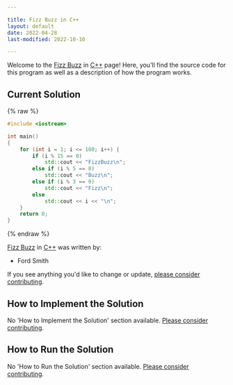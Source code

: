 ```yaml
---

title: Fizz Buzz in C++
layout: default
date: 2022-04-28
last-modified: 2022-10-10

---
```


Welcome to the [Fizz Buzz](https://sampleprograms.io/projects/fizz-buzz) in [C++](https://sampleprograms.io/languages/c-plus-plus) page! Here, you'll find the source code for this program as well as a description of how the program works.

## Current Solution

{% raw %}

```c++
#include <iostream>

int main()
{
    for (int i = 1; i <= 100; i++) {
        if (i % 15 == 0)
            std::cout << "FizzBuzz\n";
        else if (i % 5 == 0)
            std::cout << "Buzz\n";
        else if (i % 3 == 0)
            std::cout << "Fizz\n";
        else
            std::cout << i << "\n";
    }
    return 0;
}
```

{% endraw %}

[Fizz Buzz](https://sampleprograms.io/projects/fizz-buzz) in [C++](https://sampleprograms.io/languages/c-plus-plus) was written by:

- Ford Smith

If you see anything you'd like to change or update, [please consider contributing](https://github.com/TheRenegadeCoder/sample-programs).

## How to Implement the Solution

No 'How to Implement the Solution' section available. [Please consider contributing](https://github.com/TheRenegadeCoder/sample-programs-website).

## How to Run the Solution

No 'How to Run the Solution' section available. [Please consider contributing](https://github.com/TheRenegadeCoder/sample-programs-website).